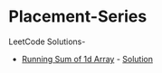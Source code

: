 # Placement-Series
LeetCode Solutions-
  * <a href = 'https://leetcode.com/problems/running-sum-of-1d-array/'>Running Sum of 1d Array</a> - <a href='https://github.com/harsht24/Placement-Series/blob/master/Leetcode/runningSumOfArray.java'>Solution<a>
